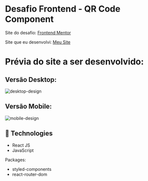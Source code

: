# Desafio Frontend - QR Code Component

Site do desafio: <a href="https://www.frontendmentor.io/challenges/profile-card-component-cfArpWshJ" target="_blank">Frontend Mentor</a>

Site que eu desenvolvi: <a href="https://profilecard-challenge.vercel.app/" target="_blank">Meu Site</a>


# Prévia do site a ser desenvolvido:
## Versão Desktop:

![desktop-design](https://user-images.githubusercontent.com/49801321/157580959-aafa6821-e079-497f-9a03-40c5a5d57544.jpg)

## Versão Mobile:

![mobile-design](https://user-images.githubusercontent.com/49801321/157580973-7ac7f865-148c-4df9-976d-e097cf7080d9.jpg)

## 🚀  Technologies

-   React JS
-   JavaScript

Packages:

-   styled-components
-   react-router-dom

